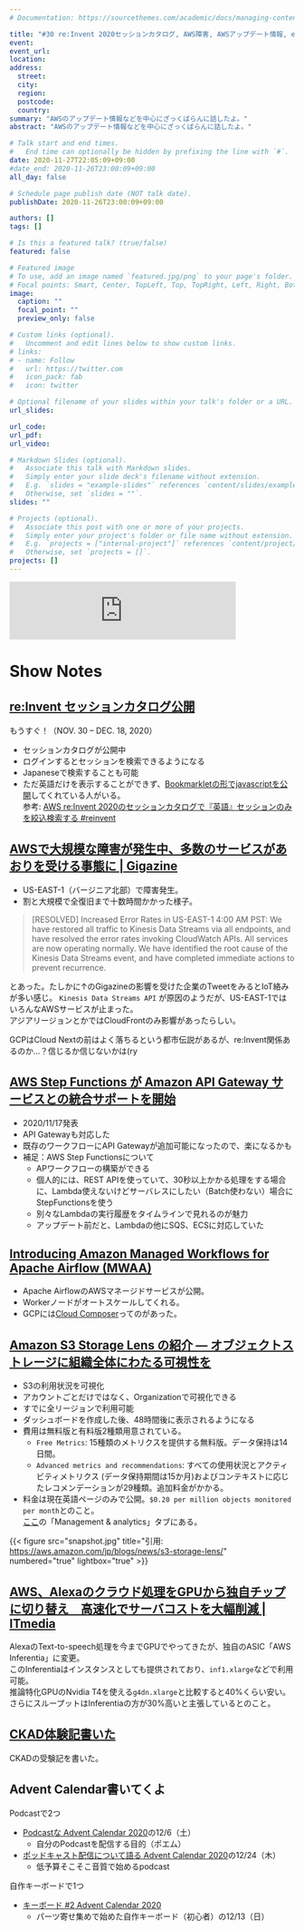 ```yaml
---
# Documentation: https://sourcethemes.com/academic/docs/managing-content/

title: "#30 re:Invent 2020セッションカタログ, AWS障害, AWSアップデート情報, etc"
event:
event_url:
location:
address:
  street:
  city:
  region:
  postcode:
  country:
summary: "AWSのアップデート情報などを中心にざっくばらんに話したよ。"
abstract: "AWSのアップデート情報などを中心にざっくばらんに話したよ。"

# Talk start and end times.
#   End time can optionally be hidden by prefixing the line with `#`.
date: 2020-11-27T22:05:09+09:00
#date_end: 2020-11-26T23:00:09+09:00
all_day: false

# Schedule page publish date (NOT talk date).
publishDate: 2020-11-26T23:00:09+09:00

authors: []
tags: []

# Is this a featured talk? (true/false)
featured: false

# Featured image
# To use, add an image named `featured.jpg/png` to your page's folder. 
# Focal points: Smart, Center, TopLeft, Top, TopRight, Left, Right, BottomLeft, Bottom, BottomRight.
image:
  caption: ""
  focal_point: ""
  preview_only: false

# Custom links (optional).
#   Uncomment and edit lines below to show custom links.
# links:
# - name: Follow
#   url: https://twitter.com
#   icon_pack: fab
#   icon: twitter

# Optional filename of your slides within your talk's folder or a URL.
url_slides:

url_code:
url_pdf:
url_video:

# Markdown Slides (optional).
#   Associate this talk with Markdown slides.
#   Simply enter your slide deck's filename without extension.
#   E.g. `slides = "example-slides"` references `content/slides/example-slides.md`.
#   Otherwise, set `slides = ""`.
slides: ""

# Projects (optional).
#   Associate this post with one or more of your projects.
#   Simply enter your project's folder or file name without extension.
#   E.g. `projects = ["internal-project"]` references `content/project/deep-learning/index.md`.
#   Otherwise, set `projects = []`.
projects: []
---
```


<iframe src="https://anchor.fm/mukiudo/embed/episodes/reInvent-2020--AWS--AWS--etc-en1p11" height="102px" width="400px" frameborder="0" scrolling="no"></iframe>

# Show Notes

## [re:Invent セッションカタログ公開](https://reinvent.awsevents.com/)

もうすぐ！（NOV. 30 – DEC. 18, 2020）

* セッションカタログが公開中
* ログインするとセッションを検索できるようになる
* Japaneseで検索することも可能
* ただ英語だけを表示することができず、[Bookmarkletの形でjavascriptを公開](https://gist.github.com/mikkotikkanen/ee3bfd4e2f36ce86f9a954991c5fa3b6)してくれている人がいる。  
  参考: [AWS re:Invent 2020のセッションカタログで『英語』セッションのみを絞込検索する #reinvent](https://dev.classmethod.jp/articles/aws-reinvent-2020-hacks-search-only-english-sessions/)


## [AWSで大規模な障害が発生中、多数のサービスがあおりを受ける事態に | Gigazine](https://gigazine.net/news/20201126-amazon-web-services-outage/)

* US-EAST-1（バージニア北部）で障害発生。
* 割と大規模で全復旧まで十数時間かかった様子。

> [RESOLVED] Increased Error Rates in US-EAST-1
4:00 AM PST: We have restored all traffic to Kinesis Data Streams via all endpoints, and have resolved the error rates invoking CloudWatch APIs. All services are now operating normally. We have identified the root cause of the Kinesis Data Streams event, and have completed immediate actions to prevent recurrence.

とあった。たしかに↑のGigazineの影響を受けた企業のTweetをみるとIoT絡みが多い感じ。
`Kinesis Data Streams API` が原因のようだが、US-EAST-1ではいろんなAWSサービスが止まった。  
アジアリージョンとかではCloudFrontのみ影響があったらしい。

GCPはCloud Nextの前はよく落ちるという都市伝説があるが、re:Invent関係あるのか...？信じるか信じないかは(ry


## [AWS Step Functions が Amazon API Gateway サービスとの統合サポートを開始](https://aws.amazon.com/jp/about-aws/whats-new/2020/11/aws-step-functions-supports-amazon-api-gateway-service-integration/)

* 2020/11/17発表
* API Gatewayも対応した
* 既存のワークフローにAPI Gatewayが追加可能になったので、楽になるかも
* 補足：AWS Step Functionsについて
	* APワークフローの構築ができる
	* 個人的には、REST APIを使っていて、30秒以上かかる処理をする場合に、Lambda使えないけどサーバレスにしたい（Batch使わない）場合にStepFunctionsを使う
	* 別々なLambdaの実行履歴をタイムラインで見れるのが魅力
	* アップデート前だと、Lambdaの他にSQS、ECSに対応していた


## [Introducing Amazon Managed Workflows for Apache Airflow (MWAA)](https://aws.amazon.com/jp/blogs/aws/introducing-amazon-managed-workflows-for-apache-airflow-mwaa/)

* Apache AirflowのAWSマネージドサービスが公開。
* Workerノードがオートスケールしてくれる。
* GCPには[Cloud Composer](https://cloud.google.com/composer)ってのがあった。


## [Amazon S3 Storage Lens の紹介 — オブジェクトストレージに組織全体にわたる可視性を](https://aws.amazon.com/jp/blogs/news/s3-storage-lens/)

* S3の利用状況を可視化
* アカウントごとだけではなく、Organizationで可視化できる
* すでに全リージョンで利用可能
* ダッシュボードを作成した後、48時間後に表示されるようになる
* 費用は無料版と有料版2種類用意されている。
  + `Free Metrics`: 15種類のメトリクスを提供する無料版。データ保持は14日間。
  + `Advanced metrics and recommendations`: すべての使用状況とアクティビティメトリクス (データ保持期間は15か月)およびコンテキストに応じたレコメンデーションが29種類。追加料金がかかる。
* 料金は現在英語ページのみで公開。`$0.20 per million objects monitored per month`とのこと。  
  [ここ](https://aws.amazon.com/s3/pricing/?nc1=h_ls)の「Management & analytics」タブにある。

{{< figure src="snapshot.jpg" title="引用: https://aws.amazon.com/jp/blogs/news/s3-storage-lens/" numbered="true" lightbox="true" >}}


## [AWS、Alexaのクラウド処理をGPUから独自チップに切り替え　高速化でサーバコストを大幅削減 | ITmedia](https://www.itmedia.co.jp/news/articles/2011/18/news119.html)

AlexaのText-to-speech処理を今までGPUでやってきたが、独自のASIC「AWS Inferentia」に変更。  
このInferentiaはインスタンスとしても提供されており、`inf1.xlarge`などで利用可能。  
推論特化GPUのNvidia T4を使える`g4dn.xlarge`と比較すると40%くらい安い。さらにスループットはInferentiaの方が30%高いと主張しているとのこと。


## [CKAD体験記書いた](https://mukiudo.dev/post/k8s/0001-ckad/)

CKADの受験記を書いた。


## Advent Calendar書いてくよ

Podcastで2つ

* [Podcastな Advent Calendar 2020](https://adventar.org/calendars/5457)の12/6（土）
  - 自分のPodcastを配信する目的（ポエム）
* [ポッドキャスト配信について語る Advent Calendar 2020](https://adventar.org/calendars/5597)の12/24（木）
  - 低予算そこそこ音質で始めるpodcast

自作キーボードで1つ
* [キーボード #2 Advent Calendar 2020](https://adventar.org/calendars/5307)
  - パーツ寄せ集めで始めた自作キーボード（初心者）の12/13（日）
